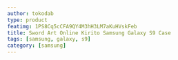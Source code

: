 ```yaml
---
author: tokodab
type: product
featimg: 1PS8Cq5cCFA9QY4M3hH3LM7aKuHVskFeb
title: Sword Art Online Kirito Samsung Galaxy S9 Case
tags: [samsung, galaxy, s9]
category: [samsung]
---
```

